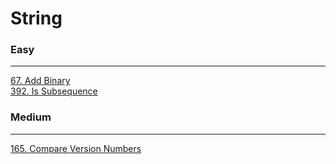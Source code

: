 # String

### Easy
---
[67. Add Binary](solutions/0067-Add%20Binary.md)</br>
[392. Is Subsequence](solutions/0392-Is%20Subsequence.md)</br>

### Medium
---
[165. Compare Version Numbers](solutions/0165-Compare%20Version%20Numbers.md)</br>